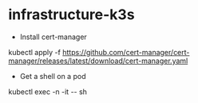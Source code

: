 # infrastructure-k3s
- Install cert-manager

kubectl apply -f https://github.com/cert-manager/cert-manager/releases/latest/download/cert-manager.yaml

- Get a shell on a pod

kubectl exec -n <namespace-name> -it <pod-name> -- sh
